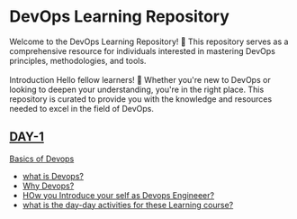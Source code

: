 <h1>DevOps Learning Repository</h1>
Welcome to the DevOps Learning Repository! 🚀 This repository serves as a comprehensive resource for individuals interested in mastering DevOps principles, methodologies, and tools.<br>
<br>
Introduction
Hello fellow learners! 👋 Whether you're new to DevOps or looking to deepen your understanding, you're in the right place. This repository is curated to provide you with the knowledge and resources needed to excel in the field of DevOps.

<h2><a href="https://github.com/shaikshahidhussain/Devops/tree/main/day-1">DAY-1</h2>
Basics of Devops
<ul>
  <li>what is Devops?</li>
  <li>Why Devops?</li>
  <li>HOw you Introduce your self as Devops Engineeer?</li>
  <li>what is the day-day activities for these Learning course?</li>
</ul>
